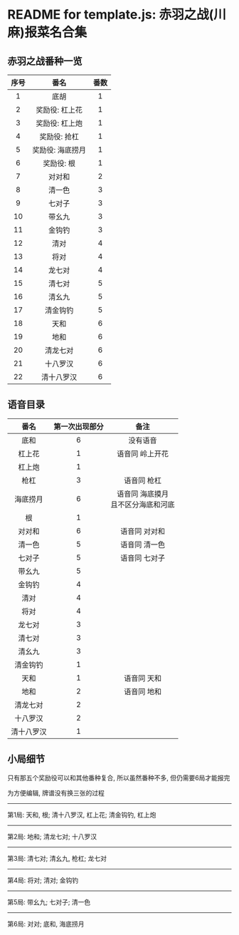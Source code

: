 # README for template.js: 赤羽之战(川麻)报菜名合集

## 赤羽之战番种一览

| 序号 |    番名     | 番数 |
|:--:|:---------:|:--:|
| 1  |    底胡     | 1  |
| 2  | 奖励役: 杠上花  | 1  |
| 3  | 奖励役: 杠上炮  | 1  |
| 4  |  奖励役: 抢杠  | 1  |
| 5  | 奖励役: 海底捞月 | 1  |
| 6  |  奖励役: 根   | 1  |
| 7  |    对对和    | 2  |
| 8  |    清一色    | 3  |
| 9  |    七对子    | 3  |
| 10 |    带幺九    | 3  |
| 11 |    金钩钓    | 3  |
| 12 |    清对     | 4  |
| 13 |    将对     | 4  |
| 14 |    龙七对    | 4  |
| 15 |    清七对    | 5  |
| 16 |    清幺九    | 5  |
| 17 |   清金钩钓    | 5  |
| 18 |    天和     | 6  |
| 19 |    地和     | 6  |
| 20 |   清龙七对    | 6  |
| 21 |   十八罗汉    | 6  |
| 22 |   清十八罗汉   | 6  |

## 语音目录

|  番名   | 第一次出现部分 |           备注           |
|:-----:|:-------:|:----------------------:|
|  底和   |    6    |          没有语音          |
|  杠上花  |    1    |        语音同 岭上开花        |
|  杠上炮  |    1    |
|  枪杠   |    3    |         语音同 枪杠         |
| 海底捞月  |    6    | 语音同 海底摸月<br> 且不区分海底和河底 |
|   根   |    1    |
|  对对和  |    6    |        语音同 对对和         |
|  清一色  |    5    |        语音同 清一色         |
|  七对子  |    5    |        语音同 七对子         |
|  带幺九  |    5    |
|  金钩钓  |    4    |
|  清对   |    4    |
|  将对   |    4    |
|  龙七对  |    3    |
|  清七对  |    3    |
|  清幺九  |    3    |
| 清金钩钓  |    1    |
|  天和   |    1    |         语音同 天和         |
|  地和   |    2    |         语音同 地和         |
| 清龙七对  |    2    |
| 十八罗汉  |    2    |
| 清十八罗汉 |    1    |

## 小局细节

只有那五个奖励役可以和其他番种复合, 所以虽然番种不多, 但仍需要6局才能报完

为方便编辑, 牌谱没有换三张的过程

---

第1局: 天和, 根;  清十八罗汉, 杠上花; 清金钩钓, 杠上炮

---

第2局: 地和;         清龙七对;           十八罗汉

---

第3局: 清七对;    清幺九, 枪杠;        龙七对

---

第4局: 将对;         清对;             金钩钓

---

第5局: 带幺九;        七对子;            清一色

---

第6局: 对对;         底和, 海底捞月
